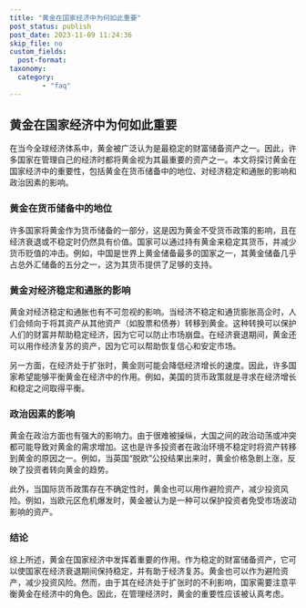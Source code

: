 ```yaml
---
title: "黄金在国家经济中为何如此重要"
post_status: publish
post_date: 2023-11-09 11:24:36
skip_file: no
custom_fields: 
  post-format: 
taxonomy:
  category:
        - "faq"
---
```


## 黄金在国家经济中为何如此重要

在当今全球经济体系中，黄金被广泛认为是最稳定的财富储备资产之一。因此，许多国家在管理自己的经济时都将黄金视为其最重要的资产之一。本文将探讨黄金在国家经济中的重要性，包括黄金在货币储备中的地位、对经济稳定和通胀的影响和政治因素的影响。

### 黄金在货币储备中的地位

许多国家将黄金作为货币储备的一部分，这是因为黄金不受货币政策的影响，且在经济衰退或不稳定时仍然具有价值。国家可以通过持有黄金来稳定其货币，并减少货币贬值的冲击。例如，中国是世界上黄金储备最多的国家之一，其黄金储备几乎占总外汇储备的五分之一，这为其货币提供了足够的支持。

### 黄金对经济稳定和通胀的影响

黄金对经济稳定和通胀也有不可忽视的影响。当经济不稳定和通货膨胀高企时，人们会倾向于将其资产从其他资产（如股票和债券）转移到黄金。这种转换可以保护人们的财富并帮助稳定经济，因为它可以防止市场崩盘。在经济衰退期间，黄金还可以用作经济复苏的资产，因为它可以帮助恢复信心和安定市场。

另一方面，在经济处于扩张时，黄金则可能会降低经济增长的速度。因此，许多国家希望能够平衡黄金在经济中的作用。例如，美国的货币政策就是寻求在经济增长和稳定之间取得平衡。

### 政治因素的影响

黄金在政治方面也有强大的影响力。由于很难被操纵，大国之间的政治动荡或冲突都可能导致对黄金的需求增加。这也是许多投资者在政治环境不稳定时将资产转移到黄金的原因之一。例如，当英国“脱欧”公投结果出来时，黄金价格急剧上涨，反映了投资者转向黄金的趋势。

此外，当国际货币政策存在不确定性时，黄金也可以用作避险资产，减少投资风险。例如，当欧元区危机爆发时，黄金被认为是一种可以保护投资者免受市场波动影响的资产。

### 结论

综上所述，黄金在国家经济中发挥着重要的作用。作为稳定的财富储备资产，它可以使国家在经济衰退期间保持稳定，并有助于经济复苏。黄金也可以作为避险资产，减少投资风险。然而，由于其在经济处于扩张时的不利影响，国家需要注意平衡黄金在经济中的角色。因此，在管理经济时，黄金的重要性应该被认真考虑。
